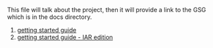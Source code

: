 This file will talk about the project, then it will provide a link to the GSG which is in the docs directory.

1. [getting started guide](docs/guide.md)
1. [getting started guide - IAR edition](docs/readme_iar.md)